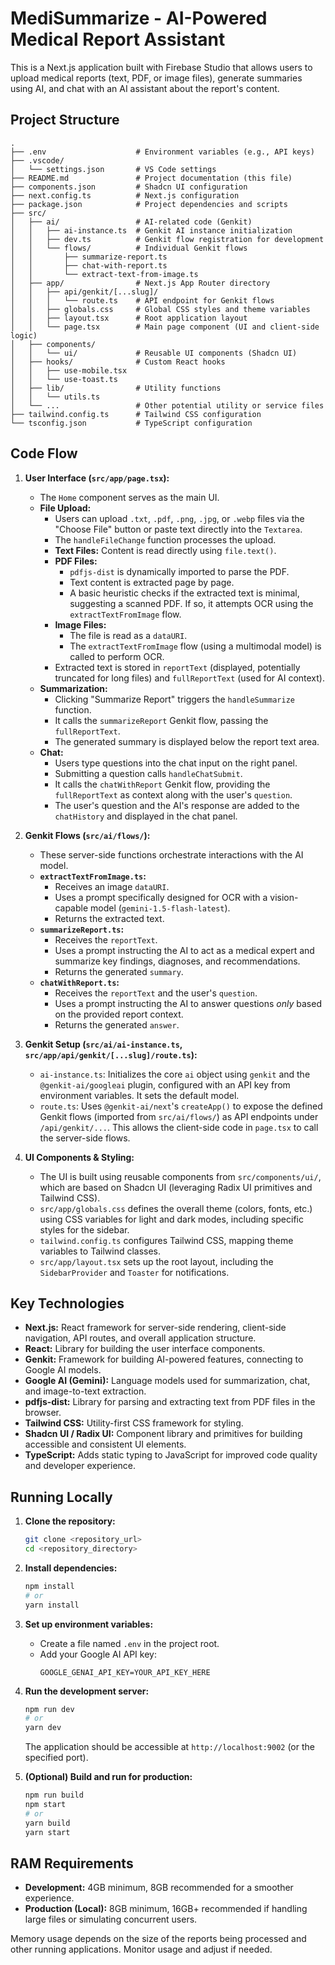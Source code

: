 # MediSummarize - AI-Powered Medical Report Assistant

This is a Next.js application built with Firebase Studio that allows users to upload medical reports (text, PDF, or image files), generate summaries using AI, and chat with an AI assistant about the report's content.

## Project Structure

```
.
├── .env                    # Environment variables (e.g., API keys)
├── .vscode/
│   └── settings.json       # VS Code settings
├── README.md               # Project documentation (this file)
├── components.json         # Shadcn UI configuration
├── next.config.ts          # Next.js configuration
├── package.json            # Project dependencies and scripts
├── src/
│   ├── ai/                 # AI-related code (Genkit)
│   │   ├── ai-instance.ts  # Genkit AI instance initialization
│   │   ├── dev.ts          # Genkit flow registration for development
│   │   └── flows/          # Individual Genkit flows
│   │       ├── summarize-report.ts
│   │       ├── chat-with-report.ts
│   │       └── extract-text-from-image.ts
│   ├── app/                # Next.js App Router directory
│   │   ├── api/genkit/[...slug]/
│   │   │   └── route.ts    # API endpoint for Genkit flows
│   │   ├── globals.css     # Global CSS styles and theme variables
│   │   ├── layout.tsx      # Root application layout
│   │   └── page.tsx        # Main page component (UI and client-side logic)
│   ├── components/
│   │   └── ui/             # Reusable UI components (Shadcn UI)
│   ├── hooks/              # Custom React hooks
│   │   ├── use-mobile.tsx
│   │   └── use-toast.ts
│   ├── lib/                # Utility functions
│   │   └── utils.ts
│   └── ...                 # Other potential utility or service files
├── tailwind.config.ts      # Tailwind CSS configuration
└── tsconfig.json           # TypeScript configuration
```

## Code Flow

1.  **User Interface (`src/app/page.tsx`):**
    *   The `Home` component serves as the main UI.
    *   **File Upload:**
        *   Users can upload `.txt`, `.pdf`, `.png`, `.jpg`, or `.webp` files via the "Choose File" button or paste text directly into the `Textarea`.
        *   The `handleFileChange` function processes the upload.
        *   **Text Files:** Content is read directly using `file.text()`.
        *   **PDF Files:**
            *   `pdfjs-dist` is dynamically imported to parse the PDF.
            *   Text content is extracted page by page.
            *   A basic heuristic checks if the extracted text is minimal, suggesting a scanned PDF. If so, it attempts OCR using the `extractTextFromImage` flow.
        *   **Image Files:**
            *   The file is read as a `dataURI`.
            *   The `extractTextFromImage` flow (using a multimodal model) is called to perform OCR.
        *   Extracted text is stored in `reportText` (displayed, potentially truncated for long files) and `fullReportText` (used for AI context).
    *   **Summarization:**
        *   Clicking "Summarize Report" triggers the `handleSummarize` function.
        *   It calls the `summarizeReport` Genkit flow, passing the `fullReportText`.
        *   The generated summary is displayed below the report text area.
    *   **Chat:**
        *   Users type questions into the chat input on the right panel.
        *   Submitting a question calls `handleChatSubmit`.
        *   It calls the `chatWithReport` Genkit flow, providing the `fullReportText` as context along with the user's `question`.
        *   The user's question and the AI's response are added to the `chatHistory` and displayed in the chat panel.

2.  **Genkit Flows (`src/ai/flows/`):**
    *   These server-side functions orchestrate interactions with the AI model.
    *   **`extractTextFromImage.ts`:**
        *   Receives an image `dataURI`.
        *   Uses a prompt specifically designed for OCR with a vision-capable model (`gemini-1.5-flash-latest`).
        *   Returns the extracted text.
    *   **`summarizeReport.ts`:**
        *   Receives the `reportText`.
        *   Uses a prompt instructing the AI to act as a medical expert and summarize key findings, diagnoses, and recommendations.
        *   Returns the generated `summary`.
    *   **`chatWithReport.ts`:**
        *   Receives the `reportText` and the user's `question`.
        *   Uses a prompt instructing the AI to answer questions *only* based on the provided report context.
        *   Returns the generated `answer`.

3.  **Genkit Setup (`src/ai/ai-instance.ts`, `src/app/api/genkit/[...slug]/route.ts`):**
    *   `ai-instance.ts`: Initializes the core `ai` object using `genkit` and the `@genkit-ai/googleai` plugin, configured with an API key from environment variables. It sets the default model.
    *   `route.ts`: Uses `@genkit-ai/next`'s `createApp()` to expose the defined Genkit flows (imported from `src/ai/flows/`) as API endpoints under `/api/genkit/...`. This allows the client-side code in `page.tsx` to call the server-side flows.

4.  **UI Components & Styling:**
    *   The UI is built using reusable components from `src/components/ui/`, which are based on Shadcn UI (leveraging Radix UI primitives and Tailwind CSS).
    *   `src/app/globals.css` defines the overall theme (colors, fonts, etc.) using CSS variables for light and dark modes, including specific styles for the sidebar.
    *   `tailwind.config.ts` configures Tailwind CSS, mapping theme variables to Tailwind classes.
    *   `src/app/layout.tsx` sets up the root layout, including the `SidebarProvider` and `Toaster` for notifications.

## Key Technologies

*   **Next.js:** React framework for server-side rendering, client-side navigation, API routes, and overall application structure.
*   **React:** Library for building the user interface components.
*   **Genkit:** Framework for building AI-powered features, connecting to Google AI models.
*   **Google AI (Gemini):** Language models used for summarization, chat, and image-to-text extraction.
*   **pdfjs-dist:** Library for parsing and extracting text from PDF files in the browser.
*   **Tailwind CSS:** Utility-first CSS framework for styling.
*   **Shadcn UI / Radix UI:** Component library and primitives for building accessible and consistent UI elements.
*   **TypeScript:** Adds static typing to JavaScript for improved code quality and developer experience.

## Running Locally

1.  **Clone the repository:**
    ```bash
    git clone <repository_url>
    cd <repository_directory>
    ```
2.  **Install dependencies:**
    ```bash
    npm install
    # or
    yarn install
    ```
3.  **Set up environment variables:**
    *   Create a file named `.env` in the project root.
    *   Add your Google AI API key:
        ```env
        GOOGLE_GENAI_API_KEY=YOUR_API_KEY_HERE
        ```
4.  **Run the development server:**
    ```bash
    npm run dev
    # or
    yarn dev
    ```
    The application should be accessible at `http://localhost:9002` (or the specified port).

5.  **(Optional) Build and run for production:**
    ```bash
    npm run build
    npm start
    # or
    yarn build
    yarn start
    ```

## RAM Requirements

*   **Development:** 4GB minimum, 8GB recommended for a smoother experience.
*   **Production (Local):** 8GB minimum, 16GB+ recommended if handling large files or simulating concurrent users.

Memory usage depends on the size of the reports being processed and other running applications. Monitor usage and adjust if needed.
